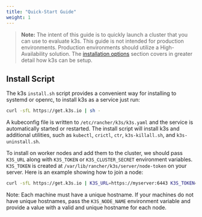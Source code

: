 ```yaml
---
title: "Quick-Start Guide"
weight: 1
---
```


>**Note:** The intent of this guide is to quickly launch a cluster that you can use to evaluate k3s. This guide is not intended for production environments. Production environments should utilize a High-Availability solution. The [installation options](../installation) section covers in greater detail how k3s can be setup.

Install Script
--------------
The k3s `install.sh` script provides a convenient way for installing to systemd or openrc,
to install k3s as a service just run:
```bash
curl -sfL https://get.k3s.io | sh -
```

A kubeconfig file is written to `/etc/rancher/k3s/k3s.yaml` and the service is automatically started or restarted.
The install script will install k3s and additional utilities, such as `kubectl`, `crictl`, `ctr`, `k3s-killall.sh`, and `k3s-uninstall.sh`.

To install on worker nodes and add them to the cluster, we should pass `K3S_URL` along with `K3S_TOKEN` or `K3S_CLUSTER_SECRET` environment variables. `K3S_TOKEN` is created at `/var/lib/rancher/k3s/server/node-token` on your server. Here is an example showing how to join a node:

```bash
curl -sfL https://get.k3s.io | K3S_URL=https://myserver:6443 K3S_TOKEN=XXX sh -
```

Note: Each machine must have a unique hostname. If your machines do not have unique hostnames, pass the `K3S_NODE_NAME` environment variable and provide a value with a valid and unique hostname for each node.
